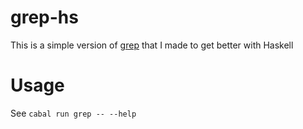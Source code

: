 # grep-hs
This is a simple version of [grep](https://www.gnu.org/software/grep/) that I made to get better with Haskell

# Usage
See `cabal run grep -- --help`
